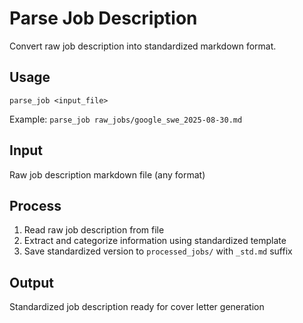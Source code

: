 # Parse Job Description

Convert raw job description into standardized markdown format.

## Usage
```
parse_job <input_file>
```
Example: `parse_job raw_jobs/google_swe_2025-08-30.md`

## Input
Raw job description markdown file (any format)

## Process
1. Read raw job description from file
2. Extract and categorize information using standardized template
3. Save standardized version to `processed_jobs/` with `_std.md` suffix

## Output
Standardized job description ready for cover letter generation
